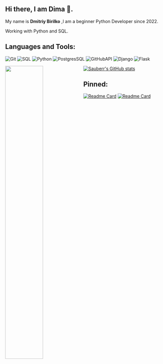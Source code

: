 
## Hi there, I am Dima :wave:.
My name is **Dmitriy Birilko** ,I am a beginner Python Developer since 2022.

Working with Python and SQL.

## Languages and Tools:
![Git](https://img.shields.io/badge/-Git-090909?)
![SQL](https://img.shields.io/badge/-SQL-090909?)
![Python](https://img.shields.io/badge/-Python-090909?)
![PostgresSQL](https://img.shields.io/badge/-PostgresSQL-090909?)
![GitHubAPI](https://img.shields.io/badge/-GitHubAPI-090909?)
![Django](https://img.shields.io/badge/-Django-090909?)
![Flask](https://img.shields.io/badge/-Flask-090909?)


<img align="left" width="49%" src="https://github-readme-stats.vercel.app/api/top-langs/?username=sauberr&langs_count=8&layout=compact&theme=merko" />

[![Sauberr's GitHub stats](https://github-readme-stats.vercel.app/api?username=sauberr&show_icons=true&theme=merko)](https://github.com/Sauberr)








 ## Pinned:
[![Readme Card](https://github-readme-stats.vercel.app/api/pin/?username=sauberr&repo=random_password_generator)](https://github.com/Sauberr/random_password_generator)
[![Readme Card](https://github-readme-stats.vercel.app/api/pin/?username=sauberr&repo=YouTube_Dowloader)](https://github.com/Sauberr/youtube_dowloader)
